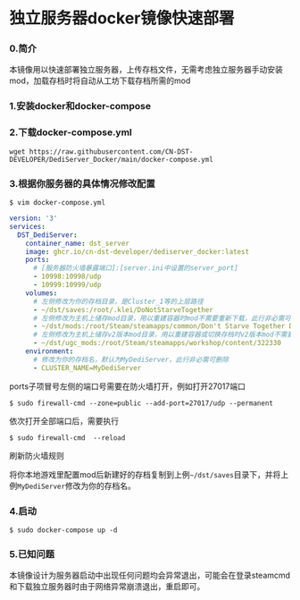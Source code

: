 # 独立服务器docker镜像快速部署

### 0.简介

本镜像用以快速部署独立服务器，上传存档文件，无需考虑独立服务器手动安装mod，加载存档时将自动从工坊下载存档所需的mod

### 1.安装docker和docker-compose

### 2.下载docker-compose.yml

`wget https://raw.githubusercontent.com/CN-DST-DEVELOPER/DediServer_Docker/main/docker-compose.yml`

### 3.根据你服务器的具体情况修改配置

```shell
$ vim docker-compose.yml
```

```yaml
version: '3'
services:
  DST_DediServer:
    container_name: dst_server
    image: ghcr.io/cn-dst-developer/dediserver_docker:latest
    ports:
      # [服务器防火墙暴露端口]:[server.ini中设置的server_port]
      - 10998:10998/udp
      - 10999:10999/udp
    volumes:
      # 左侧修改为你的存档目录，是Cluster_1等的上层路径
      - ~/dst/saves:/root/.klei/DoNotStarveTogether
      # 左侧修改为主机上储存mod目录，用以重建容器时mod不需要重新下载，此行非必需可删除
      - ~/dst/mods:/root/Steam/steamapps/common/Don't Starve Together Dedicated Server/mods
      # 左侧修改为主机上储存v2版本mod目录，用以重建容器或切换存档时v2版本mod不需要重新下载，此行非必需可删除
      - ~/dst/ugc_mods:/root/Steam/steamapps/workshop/content/322330
    environment:
      # 修改为你的存档名，默认为MyDediServer，此行非必需可删除
      - CLUSTER_NAME=MyDediServer
```

ports子项冒号左侧的端口号需要在防火墙打开，例如打开27017端口

```shell
$ sudo firewall-cmd --zone=public --add-port=27017/udp --permanent
```

依次打开全部端口后，需要执行

```shell
$ sudo firewall-cmd  --reload
```

刷新防火墙规则



将你本地游戏里配置mod后新建好的存档复制到上例`~/dst/saves`目录下，并将上例`MyDediServer`修改为你的存档名。

### 4.启动

```shell
$ sudo docker-compose up -d
```

### 5.已知问题

本镜像设计为服务器启动中出现任何问题均会异常退出，可能会在登录steamcmd和下载独立服务器时由于网络异常崩溃退出，重启即可。